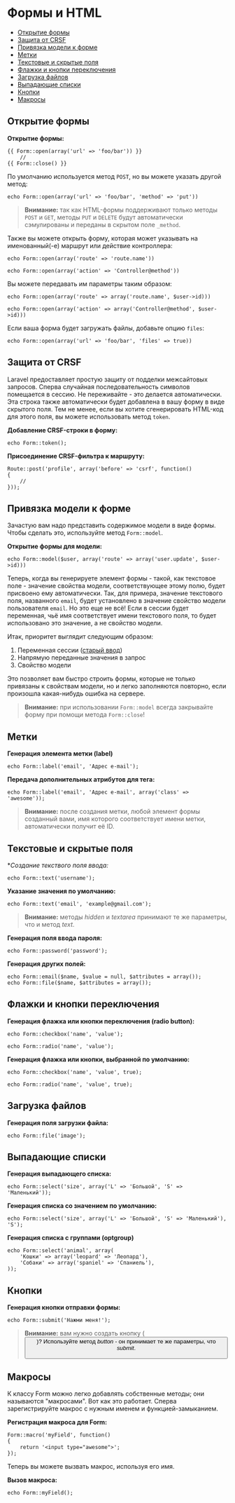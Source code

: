# Формы и HTML

- [Открытие формы](#opening-a-form)
- [Защита от CRSF](#csrf-protection)
- [Привязка модели к форме](#form-model-binding)
- [Метки](#labels)
- [Текстовые и скрытые поля](#text)
- [Флажки и кнопки переключения](#checkboxes-and-radio-buttons)
- [Загрузка файлов](#file-input)
- [Выпадающие списки](#drop-down-lists)
- [Кнопки](#buttons)
- [Макросы](#custom-macros)

<a name="opening-a-form"></a>
## Открытие формы

**Открытие формы:**

	{{ Form::open(array('url' => 'foo/bar')) }}
		//
	{{ Form::close() }}

По умолчанию используется метод `POST`, но вы можете указать другой метод:

	echo Form::open(array('url' => 'foo/bar', 'method' => 'put'))

> **Внимание:** так как HTML-формы поддерживают только методы `POST` и `GET`, методы `PUT` и `DELETE` будут автоматически сэмулированы и переданы в скрытом поле `_method`.

Также вы можете открыть форму, которая может указывать на именованный(-е) маршрут или действие  контроллера:

	echo Form::open(array('route' => 'route.name'))

	echo Form::open(array('action' => 'Controller@method'))

Вы можете передавать им параметры таким образом:

	echo Form::open(array('route' => array('route.name', $user->id)))

	echo Form::open(array('action' => array('Controller@method', $user->id)))

Если ваша форма будет загружать файлы, добавьте опцию `files`:

	echo Form::open(array('url' => 'foo/bar', 'files' => true))

<a name="csrf-protection"></a>
## Защита от CRSF

Laravel предоставляет простую защиту от подделки межсайтовых запросов. Сперва случайная последовательность символов помещается в сессию. Не переживайте - это делается автоматически. Эта строка также автоматически будет добавлена в вашу форму в виде скрытого поля. Тем не менее, если вы хотите сгенерировать HTML-код для этого поля, вы можете использовать метод `token`.

**Добавление CRSF-строки в форму:**

	echo Form::token();

**Присоединение CRSF-фильтра к маршруту:**

	Route::post('profile', array('before' => 'csrf', function()
	{
		//
	}));

<a name="form-model-binding"></a>
## Привязка модели к форме

Зачастую вам надо представить содержимое модели в виде формы. Чтобы сделать это, используйте метод `Form::model`.

**Открытие формы для модели:**

	echo Form::model($user, array('route' => array('user.update', $user->id)))

Теперь, когда вы генерируете элемент формы - такой, как текстовое поле - значение свойства модели, соответствующее этому полю, будет присвоено ему автоматически. Так, для примера, значение текстового поля, названного `email`, будет установлено в значение свойство модели пользователя `email`. Но это еще не всё! Если в сессии будет переменная, чьё имя соответствует имени текстового поля, то будет использовано это значение, а не свойство модели.

Итак, приоритет выглядит следующим образом:
1. Переменная сессии ([старый ввод](requests#old))
2. Напрямую переданные значения в запрос
3. Свойство модели

Это позволяет вам быстро строить формы, которые не только привязаны к свойствам модели, но и легко заполняются повторно, если произошла какая-нибудь ошибка на сервере.

> **Внимание:** при использовании `Form::model` всегда закрывайте форму при помощи метода `Form::close`!

<a name="labels"></a>
## Метки

**Генерация элемента метки (label)**

	echo Form::label('email', 'Адрес e-mail');

**Передача дополнительных атрибутов для тега:**

	echo Form::label('email', 'Адрес e-mail', array('class' => 'awesome'));

> **Внимание:** после создания метки, любой элемент формы созданный вами, имя которого соответствует имени метки, автоматически получит её ID.

<a name="text"></a>
## Текстовые и скрытые поля

**Создание текствого поля ввода:*

	echo Form::text('username');

**Указание значения по умолчанию:**

	echo Form::text('email', 'example@gmail.com');

> **Внимание:** методы *hidden* и *textarea* принимают те же параметры, что и метод *text*.

**Генерация поля ввода пароля:**

	echo Form::password('password');
	
**Генерация других полей:**

	echo Form::email($name, $value = null, $attributes = array());
	echo Form::file($name, $attributes = array());
	
<a name="checkboxes-and-radio-buttons"></a>
## Флажки и кнопки переключения

**Генерация флажка или кнопки переключения (radio button):**

	echo Form::checkbox('name', 'value');
	
	echo Form::radio('name', 'value');

**Генерация флажка или кнопки, выбранной по умолчанию:**

	echo Form::checkbox('name', 'value', true);
	
	echo Form::radio('name', 'value', true);

<a name="file-input"></a>
## Загрузка файлов

**Генерация поля загрузки файла:**

	echo Form::file('image');

<a name="drop-down-lists"></a>
## Выпадающие списки

**Генерация выпадающего списка:**

	echo Form::select('size', array('L' => 'Большой', 'S' => 'Маленький'));

**Генерация списка со значением по умолчанию:**

	echo Form::select('size', array('L' => 'Большой', 'S' => 'Маленький'), 'S');

**Генерация списка с группами (optgroup)**

	echo Form::select('animal', array(
		'Кошки' => array('leopard' => 'Леопард'),
		'Собаки' => array('spaniel' => 'Спаниель'),
	));

<a name="buttons"></a>
## Кнопки

**Генерация кнопки отправки формы:**

	echo Form::submit('Нажми меня!');

> **Внимание:** вам нужно создать кнопку (<button>)? Используйте метод *button* - он принимает те же параметры, что *submit*.

<a name="custom-macros"></a>
## Макросы

К классу Form можно легко добавлять собственные методы; они называются "макросами". Вот как это работает. Сперва зарегистрируйте макрос с нужным именем и функцией-замыканием.

**Регистрация макроса для Form:**

	Form::macro('myField', function()
	{
		return '<input type="awesome">';
	});

Теперь вы можете вызвать макрос, используя его имя.

**Вызов макроса:**

	echo Form::myField();
